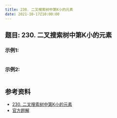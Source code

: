 ```yaml
---
title: 230. 二叉搜索树中第K小的元素
date: 2021-10-17Z10:00:00
---
```

## 题目: 230. 二叉搜索树中第K小的元素
### 示例1:
```
```
### 示例2:
```
```
## 参考资料
- [230. 二叉搜索树中第K小的元素](https://leetcode-cn.com/problems/kth-smallest-element-in-a-bst/)
- [官方题解](https://leetcode-cn.com/problems/kth-smallest-element-in-a-bst/solution/er-cha-sou-suo-shu-zhong-di-kxiao-de-yua-8o07/)
